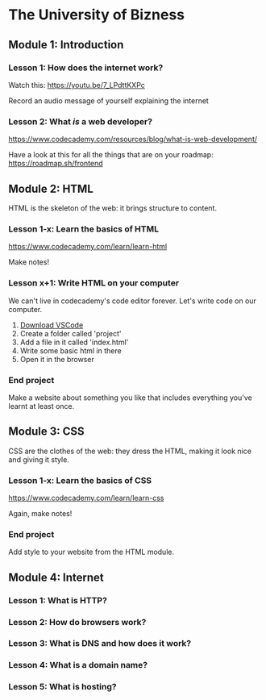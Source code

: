 # The University of Bizness

## Module 1: Introduction

### Lesson 1: How does the internet work?

Watch this: https://youtu.be/7_LPdttKXPc

Record an audio message of yourself explaining the internet

### Lesson 2: What _is_ a web developer?

https://www.codecademy.com/resources/blog/what-is-web-development/

Have a look at this for all the things that are on your roadmap: https://roadmap.sh/frontend

## Module 2: HTML

HTML is the skeleton of the web: it brings structure to content.

### Lesson 1-x: Learn the basics of HTML

https://www.codecademy.com/learn/learn-html

Make notes!

### Lesson x+1: Write HTML on your computer

We can't live in codecademy's code editor forever. Let's write code on our computer.

1. [Download VSCode](https://code.visualstudio.com/Download)
2. Create a folder called 'project'
3. Add a file in it called 'index.html'
4. Write some basic html in there
5. Open it in the browser

### End project

Make a website about something you like that includes everything you've learnt at least once.

## Module 3: CSS

CSS are the clothes of the web: they dress the HTML, making it look nice and giving it style.

### Lesson 1-x: Learn the basics of CSS

https://www.codecademy.com/learn/learn-css

Again, make notes!

### End project

Add style to your website from the HTML module.

## Module 4: Internet

### Lesson 1: What is HTTP?



### Lesson 2: How do browsers work?



### Lesson 3: What is DNS and how does it work?



### Lesson 4: What is a domain name?



### Lesson 5: What is hosting?

